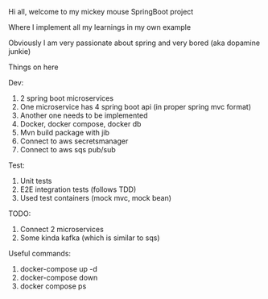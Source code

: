 Hi all, welcome to my mickey mouse SpringBoot project

Where I implement all my learnings in my own example

Obviously I am very passionate about spring and very bored (aka dopamine junkie)

Things on here

Dev:
1. 2 spring boot microservices
2. One microservice has 4 spring boot api (in proper spring mvc format)
3. Another one needs to be implemented
4. Docker, docker compose, docker db
5. Mvn build package with jib
6. Connect to aws secretsmanager
7. Connect to aws sqs pub/sub

Test:

1. Unit tests
2. E2E integration tests (follows TDD)
3. Used test containers (mock mvc, mock bean)

TODO:
1. Connect 2 microservices
2. Some kinda kafka (which is similar to sqs)

Useful commands:

1. docker-compose up -d
2. docker-compose down
3. docker compose ps